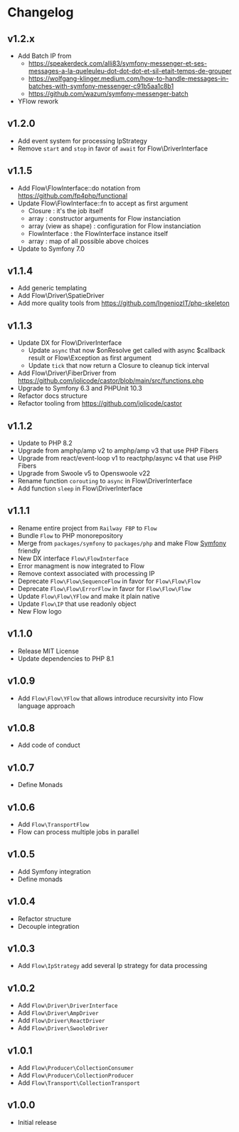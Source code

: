 # Changelog

## v1.2.x

- Add Batch IP from
    - https://speakerdeck.com/alli83/symfony-messenger-et-ses-messages-a-la-queleuleu-dot-dot-dot-et-sil-etait-temps-de-grouper
    - https://wolfgang-klinger.medium.com/how-to-handle-messages-in-batches-with-symfony-messenger-c91b5aa1c8b1
    - https://github.com/wazum/symfony-messenger-batch
- YFlow rework

## v1.2.0

- Add event system for processing IpStrategy
- Remove `start` and `stop` in favor of `await` for Flow\DriverInterface

## v1.1.5

- Add Flow\FlowInterface::do notation from https://github.com/fp4php/functional
- Update Flow\FlowInterface::fn to accept as first argument
    - Closure : it's the job itself
    - array : constructor arguments for Flow instanciation
    - array (view as shape) : configuration for Flow instanciation
    - FlowInterface : the FlowInterface instance itself
    - array : map of all possible above choices
- Update to Symfony 7.0

## v1.1.4

- Add generic templating
- Add Flow\Driver\SpatieDriver
- Add more quality tools from https://github.com/IngeniozIT/php-skeleton

## v1.1.3

- Update DX for Flow\DriverInterface
    - Update `async` that now $onResolve get called with async $callback result or Flow\Exception as first argument
    - Update `tick` that now return a Closure to cleanup tick interval
- Add Flow\Driver\FiberDriver from https://github.com/jolicode/castor/blob/main/src/functions.php
- Upgrade to Symfony 6.3 and PHPUnit 10.3
- Refactor docs structure
- Refactor tooling from https://github.com/jolicode/castor

## v1.1.2

- Update to PHP 8.2
- Upgrade from amphp/amp v2 to amphp/amp v3 that use PHP Fibers
- Upgrade from react/event-loop v1 to reactphp/async v4 that use PHP Fibers
- Upgrade from Swoole v5 to Openswoole v22
- Rename function `corouting` to `async` in Flow\DriverInterface
- Add function `sleep` in Flow\DriverInterface

## v1.1.1

- Rename entire project from `Railway FBP` to `Flow`
- Bundle `Flow` to PHP monorepository
- Merge from `packages/symfony` to `packages/php` and make Flow [Symfony](https://symfony.com) friendly
- New DX interface `Flow\FlowInterface`
- Error managment is now integrated to Flow
- Remove context associated with processing IP
- Deprecate `Flow\Flow\SequenceFlow` in favor for `Flow\Flow\Flow`
- Deprecate `Flow\Flow\ErrorFlow` in favor for `Flow\Flow\Flow`
- Update `Flow\Flow\YFlow` and make it plain native
- Update `Flow\IP` that use readonly object
- New Flow logo

## v1.1.0

- Release MIT License
- Update dependencies to PHP 8.1

## v1.0.9

- Add `Flow\Flow\YFlow` that allows introduce recursivity into Flow language approach

## v1.0.8

- Add code of conduct

## v1.0.7

- Define Monads

## v1.0.6

- Add `Flow\TransportFlow`
- Flow can process multiple jobs in parallel

## v1.0.5

- Add Symfony integration
- Define monads

## v1.0.4

- Refactor structure
- Decouple integration

## v1.0.3

- Add `Flow\IpStrategy` add several Ip strategy for data processing

## v1.0.2

- Add `Flow\Driver\DriverInterface`
- Add `Flow\Driver\AmpDriver`
- Add `Flow\Driver\ReactDriver`
- Add `Flow\Driver\SwooleDriver`

## v1.0.1

- Add `Flow\Producer\CollectionConsumer`
- Add `Flow\Producer\CollectionProducer`
- Add `Flow\Transport\CollectionTransport`

## v1.0.0

- Initial release

